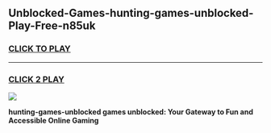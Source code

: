 
## Unblocked-Games-hunting-games-unblocked-Play-Free-n85uk
<h3>
<a href="https://premium76.site?title=hunting-games-unblocked&ref=18A1">CLICK TO PLAY</a></h3>
<hr>

<h3>
<a href="https://premium76.site?title=hunting-games-unblocked&ref=18A1">CLICK 2 PLAY</a>
  
</h3>

<a href="https://premium76.site?title=hunting-games-unblocked&ref=18A1"><img src="https://clearcache.store/games.png"></a>


**hunting-games-unblocked games unblocked: Your Gateway to Fun and Accessible Online Gaming**
